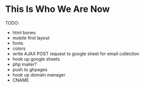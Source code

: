 # This Is Who We Are Now


TODO:

- html bones
- mobile first layout
- fonts
- colors
- write AJAX POST request to google sheet for email collection
- hook up google sheets
- php mailer?
- push to ghpages
- hook up domain manager
- CNAME
